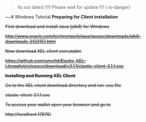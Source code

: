 <!-- TITLE: Windows Tutorial -->
<!-- SUBTITLE: A quick summary of Windows Tutorial -->

>Its out dated !!!!!
>Please wait for update !!!!
>{.is-danger}

~~# Windows Tutorial
**Preparing for Client installation**

~~First download and install Java (jdk8) for Windows~~



~~http://www.oracle.com/technetwork/java/javase/downloads/jdk8-downloads-2133151.html~~


~~Now download XEL client executable~~



~~https://github.com/unvo1d/Elastic-XEL-Litewallet/releases/download/v3.1.1/elastic-client-3.1.1.exe~~


~~**Installing and Running XEL Client**~~


~~Go to the XEL client download directory and run .exe file~~



~~elastic-client-3.1.1.exe~~


~~To access your wallet open your browser and go to~~



~~http://localhost:17876/~~
